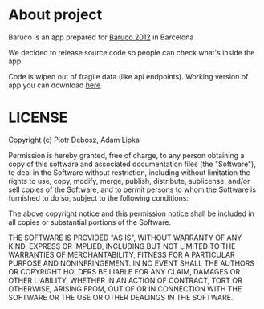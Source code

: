 # About project
Baruco is an app prepared for [Baruco 2012](http://www.baruco.org) in Barcelona

We decided to release source code so people can check what's inside the app.

Code is wiped out of fragile data (like api endpoints). Working version of app you can download [here](https://itunes.apple.com/pl/app/baruco/id556911206?mt=8)
# LICENSE
Copyright (c) Piotr Debosz, Adam Lipka

Permission is hereby granted, free of charge, to any person obtaining a copy
of this software and associated documentation files (the "Software"), to deal
in the Software without restriction, including without limitation the rights
to use, copy, modify, merge, publish, distribute, sublicense, and/or sell
copies of the Software, and to permit persons to whom the Software is
furnished to do so, subject to the following conditions:

The above copyright notice and this permission notice shall be included in
all copies or substantial portions of the Software.

THE SOFTWARE IS PROVIDED "AS IS", WITHOUT WARRANTY OF ANY KIND, EXPRESS OR
IMPLIED, INCLUDING BUT NOT LIMITED TO THE WARRANTIES OF MERCHANTABILITY,
FITNESS FOR A PARTICULAR PURPOSE AND NONINFRINGEMENT. IN NO EVENT SHALL THE
AUTHORS OR COPYRIGHT HOLDERS BE LIABLE FOR ANY CLAIM, DAMAGES OR OTHER
LIABILITY, WHETHER IN AN ACTION OF CONTRACT, TORT OR OTHERWISE, ARISING FROM,
OUT OF OR IN CONNECTION WITH THE SOFTWARE OR THE USE OR OTHER DEALINGS IN
THE SOFTWARE.
